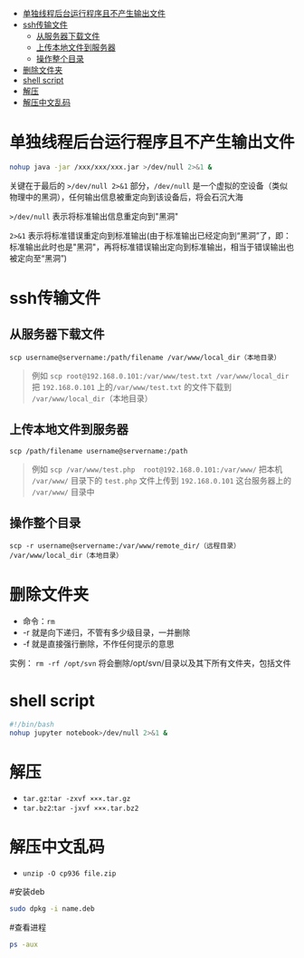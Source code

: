 - [单独线程后台运行程序且不产生输出文件](#%E5%8D%95%E7%8B%AC%E7%BA%BF%E7%A8%8B%E5%90%8E%E5%8F%B0%E8%BF%90%E8%A1%8C%E7%A8%8B%E5%BA%8F%E4%B8%94%E4%B8%8D%E4%BA%A7%E7%94%9F%E8%BE%93%E5%87%BA%E6%96%87%E4%BB%B6)
- [ssh传输文件](#ssh%E4%BC%A0%E8%BE%93%E6%96%87%E4%BB%B6)
    - [从服务器下载文件](#%E4%BB%8E%E6%9C%8D%E5%8A%A1%E5%99%A8%E4%B8%8B%E8%BD%BD%E6%96%87%E4%BB%B6)
    - [上传本地文件到服务器](#%E4%B8%8A%E4%BC%A0%E6%9C%AC%E5%9C%B0%E6%96%87%E4%BB%B6%E5%88%B0%E6%9C%8D%E5%8A%A1%E5%99%A8)
    - [操作整个目录](#%E6%93%8D%E4%BD%9C%E6%95%B4%E4%B8%AA%E7%9B%AE%E5%BD%95)
- [删除文件夹](#%E5%88%A0%E9%99%A4%E6%96%87%E4%BB%B6%E5%A4%B9)
- [shell script](#shell-script)
- [解压](#%E8%A7%A3%E5%8E%8B)
- [解压中文乱码](#%E8%A7%A3%E5%8E%8B%E4%B8%AD%E6%96%87%E4%B9%B1%E7%A0%81)

# 单独线程后台运行程序且不产生输出文件
```bash
nohup java -jar /xxx/xxx/xxx.jar >/dev/null 2>&1 &
```
关键在于最后的 `>/dev/null 2>&1` 部分，`/dev/null` 是一个虚拟的空设备（类似物理中的黑洞），任何输出信息被重定向到该设备后，将会石沉大海

`>/dev/null` 表示将标准输出信息重定向到"黑洞"

`2>&1` 表示将标准错误重定向到标准输出(由于标准输出已经定向到“黑洞”了，即：标准输出此时也是"黑洞"，再将标准错误输出定向到标准输出，相当于错误输出也被定向至“黑洞”)

# ssh传输文件
## 从服务器下载文件
`scp username@servername:/path/filename /var/www/local_dir（本地目录）`
>例如 `scp root@192.168.0.101:/var/www/test.txt /var/www/local_dir` 把 `192.168.0.101` 上的`/var/www/test.txt` 的文件下载到 `/var/www/local_dir`（本地目录）
## 上传本地文件到服务器
`scp /path/filename username@servername:/path`
>例如 `scp /var/www/test.php  root@192.168.0.101:/var/www/` 把本机 `/var/www/` 目录下的 `test.php` 文件上传到 `192.168.0.101` 这台服务器上的 `/var/www/` 目录中
## 操作整个目录
`scp -r username@servername:/var/www/remote_dir/（远程目录） /var/www/local_dir（本地目录）`

# 删除文件夹
- 命令：`rm`
- -r 就是向下递归，不管有多少级目录，一并删除
- -f 就是直接强行删除，不作任何提示的意思

实例：
`rm -rf /opt/svn` 将会删除/opt/svn/目录以及其下所有文件夹，包括文件

# shell script
```bash
#!/bin/bash
nohup jupyter notebook>/dev/null 2>&1 &
```
# 解压
- `tar.gz`:`tar -zxvf ×××.tar.gz`
- `tar.bz2`:`tar -jxvf ×××.tar.bz2`

# 解压中文乱码
- `unzip -O cp936 file.zip`

#安装deb
```bash
sudo dpkg -i name.deb
```

#查看进程
```bash
ps -aux
```